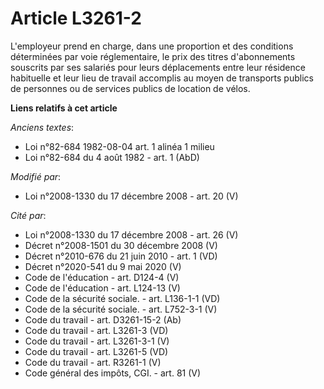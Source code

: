 # Article L3261-2

L'employeur prend en charge, dans une proportion et des conditions déterminées par voie réglementaire, le prix des titres
d'abonnements souscrits par ses salariés pour leurs déplacements entre leur résidence habituelle et leur lieu de travail
accomplis au moyen de transports publics de personnes ou de services publics de location de vélos.

**Liens relatifs à cet article**

_Anciens textes_:

  - Loi n°82-684 1982-08-04 art. 1 alinéa 1 milieu
  - Loi n°82-684 du 4 août 1982 - art. 1 (AbD)

_Modifié par_:

  - Loi n°2008-1330 du 17 décembre 2008 - art. 20 (V)

_Cité par_:

  - Loi n°2008-1330 du 17 décembre 2008 - art. 26 (V)
  - Décret n°2008-1501 du 30 décembre 2008 (V)
  - Décret n°2010-676 du 21 juin 2010 - art. 1 (VD)
  - Décret n°2020-541 du 9 mai 2020 (V)
  - Code de l'éducation - art. D124-4 (V)
  - Code de l'éducation - art. L124-13 (V)
  - Code de la sécurité sociale. - art. L136-1-1 (VD)
  - Code de la sécurité sociale. - art. L752-3-1 (V)
  - Code du travail - art. D3261-15-2 (Ab)
  - Code du travail - art. L3261-3 (VD)
  - Code du travail - art. L3261-3-1 (V)
  - Code du travail - art. L3261-5 (VD)
  - Code du travail - art. R3261-1 (V)
  - Code général des impôts, CGI. - art. 81 (V)
